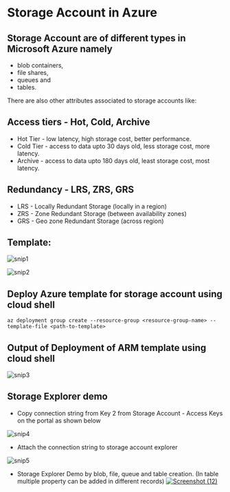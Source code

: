 # Storage Account in Azure

## Storage Account are of different types in Microsoft Azure namely 

- blob containers, 
- file shares,
- queues and 
- tables.

There are also other attributes associated to storage accounts like:

## Access tiers - Hot, Cold, Archive

- Hot Tier - low latency, high storage cost, better performance.
- Cold Tier - access to data upto 30 days old, less storage cost, more latency.
- Archive - access to data upto 180 days old, least storage cost, most latency. 

## Redundancy - LRS, ZRS, GRS

- LRS - Locally Redundant Storage (locally in a region)
- ZRS - Zone Redundant Storage (between availability zones)
- GRS - Geo zone Redundant Storage (across region)

## Template:

![snip1](https://user-images.githubusercontent.com/24872414/85196094-5a4dc800-b2f5-11ea-8f0a-aec9bd4f8050.PNG)

![snip2](https://user-images.githubusercontent.com/24872414/85196145-b6b0e780-b2f5-11ea-8f11-3637936ef4e2.PNG)

## Deploy Azure template for storage account using cloud shell 

`az deployment group create --resource-group <resource-group-name> --template-file <path-to-template>`

## Output of Deployment of ARM template using cloud shell

![snip3](https://user-images.githubusercontent.com/24872414/85196471-0395bd80-b2f8-11ea-86d9-8ec7caededf9.PNG)

## Storage Explorer demo

- Copy connection string from Key 2 from Storage Account - Access Keys on the portal as shown below

![snip4](https://user-images.githubusercontent.com/24872414/85196573-a9e1c300-b2f8-11ea-9ff4-afb9cd55530b.PNG)
- Attach the connection string to storage account explorer

![snip5](https://user-images.githubusercontent.com/24872414/85196660-66d41f80-b2f9-11ea-92f6-5b7d4faa94f0.PNG)
- Storage Explorer Demo by blob, file, queue and table creation. (In table multiple property can be added in different records)
[
![Screenshot (12)](https://user-images.githubusercontent.com/24872414/85196669-73587800-b2f9-11ea-98ea-a9e01fa1d6fb.png)
](url)
